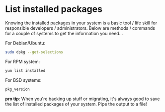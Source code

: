 # List installed packages

Knowing the installed packages in your system is a basic tool / life skill for responsible developers / administrators. Below are methods / commands for a couple of systems to get the information you need...

For Debian/Ubuntu:
```sh
sudo dpkg --get-selections
```

For RPM system:
```sh
yum list installed
```

For BSD systems:
```sh
pkg_version
```

**pro tip**: When you're backing up stuff or migrating, it's always good to save the list of installed packages of your system. Pipe the output to a file!